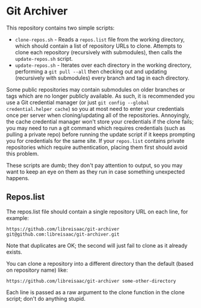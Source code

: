 # Git Archiver

This repository contains two simple scripts:

- `clone-repos.sh` - Reads a `repos.list` file from the working directory, which should contain a list of repository URLs to clone. Attempts to clone each repository (recursively with submodules), then calls the `update-repos.sh` script.
- `update-repos.sh` - Iterates over each directory in the working directory, performing a `git pull --all` then checking out and updating (recursively with submodules) every branch and tag in each directory.

Some public repositories may contain submodules on older branches or tags which are no longer publicly available. As such, it is recommended you use a Git credential manager (or just `git config --global credential.helper cache`) so you at most need to enter your credentials once per server when cloning/updating all of the repositories. Annoyingly, the cache credential manager won't store your credentials if the clone fails; you may need to run a git command which requires credentials (such as pulling a private repo) before running the update script if it keeps prompting you for credentials for the same site. If your `repos.list` contains private repositories which require authentication, placing them first should avoid this problem.

These scripts are dumb; they don't pay attention to output, so you may want to keep an eye on them as they run in case something unexpected happens.

## Repos.list

The repos.list file should contain a single repository URL on each line, for example:

```
https://github.com/libreisaac/git-archiver
git@github.com:libreisaac/git-archiver.git
```

Note that duplicates are OK; the second will just fail to clone as it already exists.

You can clone a repository into a different directory than the default (based on repository name) like:

```
https://github.com/libreisaac/git-archiver some-other-directory
```

Each line is passed as a raw argument to the clone function in the clone script; don't do anything stupid.
